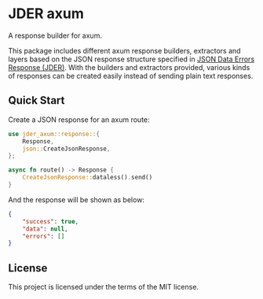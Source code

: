 # JDER axum

A response builder for axum.

This package includes different axum response builders, extractors and layers based on the JSON response structure specified in [JSON Data Errors Response (JDER)](https://github.com/jderstd/spec). With the builders and extractors provided, various kinds of responses can be created easily instead of sending plain text responses.

## Quick Start

Create a JSON response for an axum route:

```rust
use jder_axum::response::{
    Response,
    json::CreateJsonResponse,
};

async fn route() -> Response {
    CreateJsonResponse::dataless().send()
}
```

And the response will be shown as below:

```json
{
    "success": true,
    "data": null,
    "errors": []
}
```

## License

This project is licensed under the terms of the MIT license.
